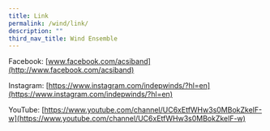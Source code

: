 ```yaml
---
title: Link
permalink: /wind/link/
description: ""
third_nav_title: Wind Ensemble
---
```

Facebook: [www.facebook.com/acsiband](http://www.facebook.com/acsiband)

Instagram: [https://www.instagram.com/indepwinds/?hl=en](https://www.instagram.com/indepwinds/?hl=en)

YouTube: [https://www.youtube.com/channel/UC6xEtfWHw3s0MBokZkelF-w](https://www.youtube.com/channel/UC6xEtfWHw3s0MBokZkelF-w)